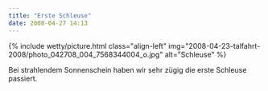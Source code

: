 ```yaml
---
title: "Erste Schleuse"
date: 2008-04-27 14:13
---
```


{% include wetty/picture.html class="align-left" img="2008-04-23-talfahrt-2008/photo_042708_004_7568344004_o.jpg" alt="Schleuse" %}

Bei strahlendem Sonnenschein haben wir sehr zügig die erste Schleuse passiert.
